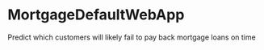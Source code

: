 # MortgageDefaultWebApp
Predict which customers will likely fail to pay back mortgage loans on time
